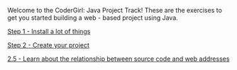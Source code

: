 Welcome to the CoderGirl: Java Project Track! These are the exercises to get you started building a web - based project using Java.

[Step 1 - Install a lot of things](https://docs.google.com/document/d/1qtHzwd_MRf3Zy0Ve4oJz5xO9tTczwGCeGmWTrexokA0/edit?ts=5d269703)

[Step 2 - Create your project](https://docs.google.com/document/d/1uFGbShpRd79TV0xXvvLa_EcoKuiEsA0KSANsRhRzPA8/edit?ts=5d269703#heading=h.n1iuhxfq3de1)

[2.5 - Learn about the relationship between source code and web addresses](https://docs.google.com/document/d/1SeHV10bSitAH26ORqRggeK3k0_EM6pearC2vji4AJL4/edit?usp=sharing) 